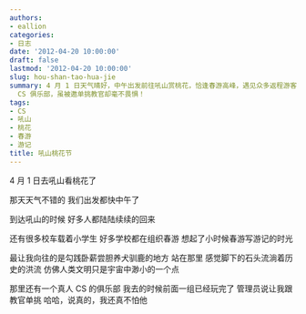 ```yaml
---
authors:
- eallion
categories:
- 日志
date: '2012-04-20 10:00:00'
draft: false
lastmod: '2012-04-20 10:00:00'
slug: hou-shan-tao-hua-jie
summary: 4 月 1 日天气晴好，中午出发前往吼山赏桃花，恰逢春游高峰，遇见众多返程游客和校车学生，勾起童年春游回忆。最震撼的是勾践卧薪尝胆遗址，让人感受到历史的厚重与人类的渺小。还偶遇真人
  CS 俱乐部，虽被邀单挑教官却毫不畏惧！
tags:
- CS
- 吼山
- 桃花
- 春游
- 游记
title: 吼山桃花节
---
```

4 月 1 日去吼山看桃花了

那天天气不错的
我们出发都快中午了

到达吼山的时候
好多人都陆陆续续的回来

还有很多校车载着小学生
好多学校都在组织春游
想起了小时候春游写游记的时光

最让我向往的是勾践卧薪尝胆养犬驯鹿的地方
站在那里
感觉脚下的石头流淌着历史的洪流
仿佛人类文明只是宇宙中渺小的一个点

那里还有一个真人 CS 的俱乐部
我去的时候前面一组已经玩完了
管理员说让我跟教官单挑
哈哈，说真的，我还真不怕他